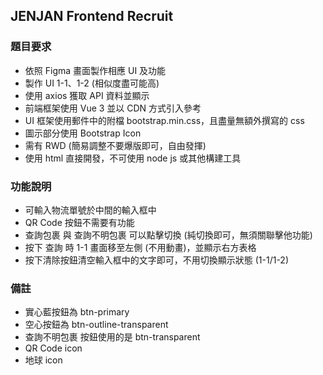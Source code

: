 ## JENJAN Frontend Recruit
### 題目要求
  * 依照 Figma 畫面製作相應 UI 及功能
  * 製作 UI 1-1、1-2 (相似度盡可能高)
  * 使用 axios 獲取 API 資料並顯示
  * 前端框架使用 Vue 3 並以 CDN 方式引入參考
  * UI 框架使用郵件中的附檔 bootstrap.min.css，且盡量無額外撰寫的 css
  * 圖示部分使用 Bootstrap Icon
  * 需有 RWD (簡易調整不要爆版即可，自由發揮)
  * 使用 html 直接開發，不可使用 node js 或其他構建工具
### 功能說明
  * 可輸入物流單號於中間的輸入框中
  * QR Code 按鈕不需要有功能
  * 查詢包裹 與 查詢不明包裹 可以點擊切換 (純切換即可，無須關聯擊他功能)
  * 按下 查詢 時 1-1 畫面移至左側 (不用動畫)，並顯示右方表格
  * 按下清除按鈕清空輸入框中的文字即可，不用切換顯示狀態 (1-1/1-2)
### 備註
  * 實心藍按鈕為 btn-primary
  * 空心按鈕為 btn-outline-transparent
  * 查詢不明包裹 按鈕使用的是 btn-transparent
  * QR Code icon <i class="bi bi-upc-scan"></i>
  * 地球 icon <i class="bi bi-globe"></i>